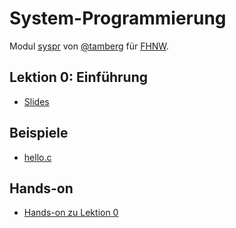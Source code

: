 # System-Programmierung
Modul [syspr]( https://www.fhnw.ch/de/studium/module/6008081) von [@tamberg](https://twitter.com/tamberg) für [FHNW](https://www.fhnw.ch/).

## Lektion 0: Einführung
- [Slides](http://www.tamberg.org/fhnw/2023/fs/Syspr00Einfuehrung.pdf)

## Beispiele
- [hello.c](hello.c)

## Hands-on
- [Hands-on zu Lektion 0](../../../../fhnw-syspr-work-00/blob/master/README.md)
